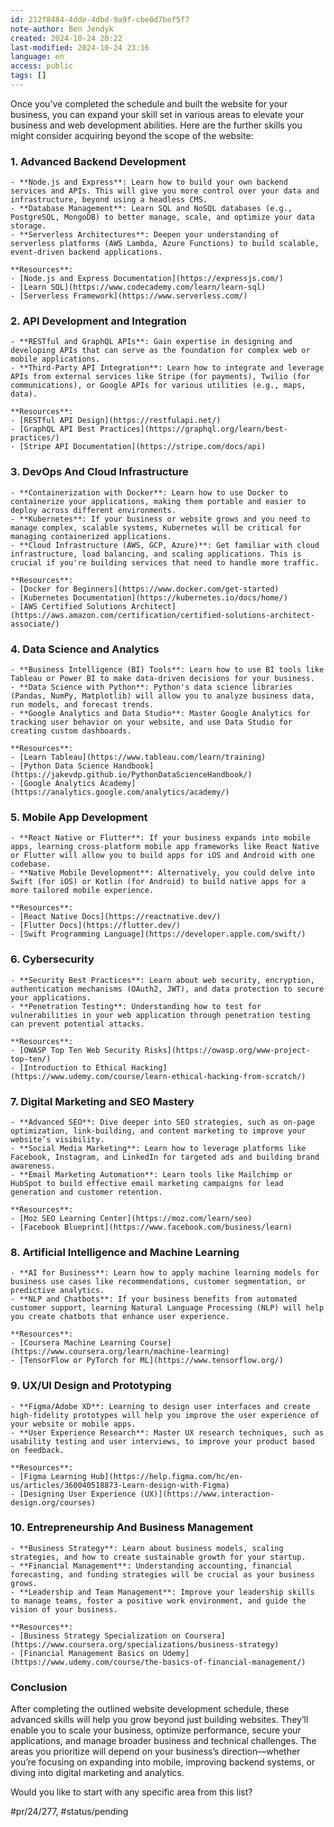 ```yaml
---
id: 212f8484-4dde-4dbd-9a9f-cbe0d7bef5f7
note-author: Ben Jendyk
created: 2024-10-24 20:22
last-modified: 2024-10-24 23:16
language: en
access: public
tags: []
---
```


Once you've completed the schedule and built the website for your business, you can expand your skill set in various areas to elevate your business and web development abilities. Here are the further skills you might consider acquiring beyond the scope of the website:

### 1. **Advanced Backend Development**

	- **Node.js and Express**: Learn how to build your own backend services and APIs. This will give you more control over your data and infrastructure, beyond using a headless CMS.
	- **Database Management**: Learn SQL and NoSQL databases (e.g., PostgreSQL, MongoDB) to better manage, scale, and optimize your data storage.
	- **Serverless Architectures**: Deepen your understanding of serverless platforms (AWS Lambda, Azure Functions) to build scalable, event-driven backend applications.

	**Resources**:
	- [Node.js and Express Documentation](https://expressjs.com/)
	- [Learn SQL](https://www.codecademy.com/learn/learn-sql)
	- [Serverless Framework](https://www.serverless.com/)

### 2. **API Development and Integration**

	- **RESTful and GraphQL APIs**: Gain expertise in designing and developing APIs that can serve as the foundation for complex web or mobile applications.
	- **Third-Party API Integration**: Learn how to integrate and leverage APIs from external services like Stripe (for payments), Twilio (for communications), or Google APIs for various utilities (e.g., maps, data).

	**Resources**:
	- [RESTful API Design](https://restfulapi.net/)
	- [GraphQL API Best Practices](https://graphql.org/learn/best-practices/)
	- [Stripe API Documentation](https://stripe.com/docs/api)

### 3. **DevOps And Cloud Infrastructure**

	- **Containerization with Docker**: Learn how to use Docker to containerize your applications, making them portable and easier to deploy across different environments.
	- **Kubernetes**: If your business or website grows and you need to manage complex, scalable systems, Kubernetes will be critical for managing containerized applications.
	- **Cloud Infrastructure (AWS, GCP, Azure)**: Get familiar with cloud infrastructure, load balancing, and scaling applications. This is crucial if you're building services that need to handle more traffic.

	**Resources**:
	- [Docker for Beginners](https://www.docker.com/get-started)
	- [Kubernetes Documentation](https://kubernetes.io/docs/home/)
	- [AWS Certified Solutions Architect](https://aws.amazon.com/certification/certified-solutions-architect-associate/)

### 4. **Data Science and Analytics**

	- **Business Intelligence (BI) Tools**: Learn how to use BI tools like Tableau or Power BI to make data-driven decisions for your business.
	- **Data Science with Python**: Python's data science libraries (Pandas, NumPy, Matplotlib) will allow you to analyze business data, run models, and forecast trends.
	- **Google Analytics and Data Studio**: Master Google Analytics for tracking user behavior on your website, and use Data Studio for creating custom dashboards.

	**Resources**:
	- [Learn Tableau](https://www.tableau.com/learn/training)
	- [Python Data Science Handbook](https://jakevdp.github.io/PythonDataScienceHandbook/)
	- [Google Analytics Academy](https://analytics.google.com/analytics/academy/)

### 5. **Mobile App Development**

	- **React Native or Flutter**: If your business expands into mobile apps, learning cross-platform mobile app frameworks like React Native or Flutter will allow you to build apps for iOS and Android with one codebase.
	- **Native Mobile Development**: Alternatively, you could delve into Swift (for iOS) or Kotlin (for Android) to build native apps for a more tailored mobile experience.

	**Resources**:
	- [React Native Docs](https://reactnative.dev/)
	- [Flutter Docs](https://flutter.dev/)
	- [Swift Programming Language](https://developer.apple.com/swift/)

### 6. **Cybersecurity**

	- **Security Best Practices**: Learn about web security, encryption, authentication mechanisms (OAuth2, JWT), and data protection to secure your applications.
	- **Penetration Testing**: Understanding how to test for vulnerabilities in your web application through penetration testing can prevent potential attacks.

	**Resources**:
	- [OWASP Top Ten Web Security Risks](https://owasp.org/www-project-top-ten/)
	- [Introduction to Ethical Hacking](https://www.udemy.com/course/learn-ethical-hacking-from-scratch/)

### 7. **Digital Marketing and SEO Mastery**

	- **Advanced SEO**: Dive deeper into SEO strategies, such as on-page optimization, link-building, and content marketing to improve your website’s visibility.
	- **Social Media Marketing**: Learn how to leverage platforms like Facebook, Instagram, and LinkedIn for targeted ads and building brand awareness.
	- **Email Marketing Automation**: Learn tools like Mailchimp or HubSpot to build effective email marketing campaigns for lead generation and customer retention.

	**Resources**:
	- [Moz SEO Learning Center](https://moz.com/learn/seo)
	- [Facebook Blueprint](https://www.facebook.com/business/learn)

### 8. **Artificial Intelligence and Machine Learning**

	- **AI for Business**: Learn how to apply machine learning models for business use cases like recommendations, customer segmentation, or predictive analytics.
	- **NLP and Chatbots**: If your business benefits from automated customer support, learning Natural Language Processing (NLP) will help you create chatbots that enhance user experience.

	**Resources**:
	- [Coursera Machine Learning Course](https://www.coursera.org/learn/machine-learning)
	- [TensorFlow or PyTorch for ML](https://www.tensorflow.org/)

### 9. **UX/UI Design and Prototyping**

	- **Figma/Adobe XD**: Learning to design user interfaces and create high-fidelity prototypes will help you improve the user experience of your website or mobile apps.
	- **User Experience Research**: Master UX research techniques, such as usability testing and user interviews, to improve your product based on feedback.

	**Resources**:
	- [Figma Learning Hub](https://help.figma.com/hc/en-us/articles/360040518873-Learn-design-with-Figma)
	- [Designing User Experience (UX)](https://www.interaction-design.org/courses)

### 10. **Entrepreneurship And Business Management**

	- **Business Strategy**: Learn about business models, scaling strategies, and how to create sustainable growth for your startup.
	- **Financial Management**: Understanding accounting, financial forecasting, and funding strategies will be crucial as your business grows.
	- **Leadership and Team Management**: Improve your leadership skills to manage teams, foster a positive work environment, and guide the vision of your business.

	**Resources**:
	- [Business Strategy Specialization on Coursera](https://www.coursera.org/specializations/business-strategy)
	- [Financial Management Basics on Udemy](https://www.udemy.com/course/the-basics-of-financial-management/)

### Conclusion

After completing the outlined website development schedule, these advanced skills will help you grow beyond just building websites. They’ll enable you to scale your business, optimize performance, secure your applications, and manage broader business and technical challenges. The areas you prioritize will depend on your business’s direction—whether you’re focusing on expanding into mobile, improving backend systems, or diving into digital marketing and analytics.

Would you like to start with any specific area from this list?


#pr/24/277, #status/pending